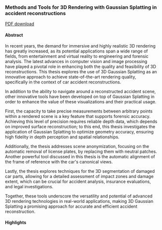 <!-- # Master Thesis -->
### Methods and Tools for 3D Rendering with Gaussian Splatting in accident reconstructions

[PDF download](https://amslaurea.unibo.it/id/eprint/33981/)

#### Abstract
In recent years, the demand for immersive and highly realistic 3D rendering has greatly increased, as its potential applications span a wide range of fields, from entertainment and virtual reality to engineering and forensic analysis. The latest advances in computer vision and image processing have played a pivotal role in enhancing both the quality and feasibility of 3D reconstructions. This thesis explores the use of 3D Gaussian Splatting as an innovative approach to achieve state-of-the-art rendering quality, specifically in the context of car accident reconstructions.

In addition to the ability to navigate around a reconstructed accident scene, other innovative tools have been developed on top of Gaussian Splatting in order to enhance the value of these visualizations and their practical usage.

First, the capacity to take precise measurements between arbitrary points within a rendered scene is a key feature that supports forensic accuracy. Achieving this level of precision requires reliable depth data, which depends on improved surface reconstruction; to this end, this thesis investigates the application of Gaussian Splatting to optimize geometry accuracy, ensuring high fidelity in depth perception and spatial relationships.

Additionally, the thesis addresses scene anonymization, focusing on the automatic removal of license plates, by replacing them with neutral patches. 
Another powerful tool discussed in this thesis is the automatic alignment of the frame of reference with the car's canonical views.

Lastly, the thesis explores techniques for the 3D segmentation of damaged car parts, allowing for a detailed assessment of impact zones and damage extent, which can be crucial for accident analysis, insurance evaluations, and legal investigations.

Together, these tools underscore the versatility and potential of advanced 3D rendering technologies in real-world applications, making 3D Gaussian Splatting a promising approach for accurate and efficient accident reconstruction.

#### Highlights